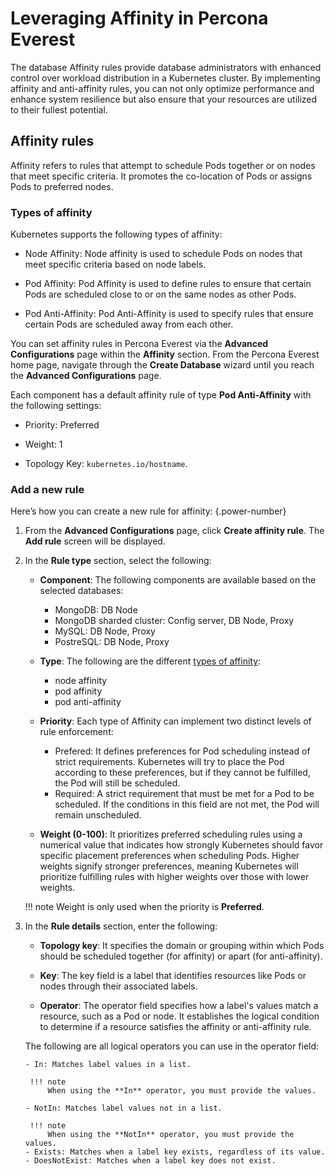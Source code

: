 #  Leveraging Affinity in Percona Everest

The database Affinity rules provide database administrators with enhanced control over workload distribution in a Kubernetes cluster. By implementing affinity and anti-affinity rules, you can not only optimize performance and enhance system resilience but also ensure that your resources are utilized to their fullest potential.

## Affinity rules

Affinity refers to rules that attempt to schedule Pods together or on nodes that meet specific criteria. It promotes the co-location of Pods or assigns Pods to preferred nodes.

### Types of affinity

Kubernetes supports the following types of affinity:

- Node Affinity: Node affinity is used to schedule Pods on nodes that meet specific criteria based on node labels.
    
- Pod Affinity: Pod Affinity is used to define rules to ensure that certain Pods are scheduled close to or on the same nodes as other Pods.
    
- Pod Anti-Affinity: Pod Anti-Affinity is used to specify rules that ensure certain Pods are scheduled away from each other.


You can set affinity rules in Percona Everest via the **Advanced Configurations** page within the **Affinity** section. From the Percona Everest home page, navigate through the **Create Database** wizard until you reach the **Advanced Configurations** page.

Each component has a default affinity rule of type **Pod Anti-Affinity** with the following settings: 

- Priority: Preferred

- Weight: 1

- Topology Key: `kubernetes.io/hostname`.

### Add a new rule

Here’s how you can create a new rule for affinity:
{.power-number}

1. From the **Advanced Configurations** page, click **Create affinity rule**. The **Add rule** screen will be displayed.

2. In the **Rule type** section, select the following:

    - **Component**: The following components are available based on the selected databases:
    
        - MongoDB: DB Node
        - MongoDB sharded cluster: Config server, DB Node, Proxy
        - MySQL: DB Node, Proxy
        - PostreSQL: DB Node, Proxy

    - **Type**: The following are the different [types of affinity](#types-of-affinity):

        - node affinity
        - pod affinity
        - pod anti-affinity

    - **Priority**: Each type of Affinity can implement two distinct levels of rule enforcement:
        
        - Prefered: It defines preferences for Pod scheduling instead of strict requirements. Kubernetes will try to place the Pod according to these preferences, but if they cannot be fulfilled, the Pod will still be scheduled.    
        - Required: A strict requirement that must be met for a Pod to be scheduled. If the conditions in this field are not met, the Pod will remain unscheduled.

    - **Weight (0-100)**: It prioritizes preferred scheduling rules using a numerical value that indicates how strongly Kubernetes should favor specific placement preferences when scheduling Pods. Higher weights signify stronger preferences, meaning Kubernetes will prioritize fulfilling rules with higher weights over those with lower weights. 
    
    !!! note
        Weight is only used when the priority is **Preferred**.

3. In the **Rule details** section, enter the following:

    - **Topology key**: It specifies the domain or grouping within which Pods should be scheduled together (for affinity) or apart (for anti-affinity).
    
    - **Key**: The key field is a label that identifies resources like Pods or nodes through their associated labels.

    - **Operator**: The operator field specifies how a label's values match a resource, such as a Pod or node. It establishes the logical condition to determine if a resource satisfies the affinity or anti-affinity rule.

    The following are all logical operators you can use in the operator field:

       - In: Matches label values in a list.

        !!! note
            When using the **In** operator, you must provide the values.
        
       - NotIn: Matches label values not in a list.

        !!! note
            When using the **NotIn** operator, you must provide the values.
       - Exists: Matches when a label key exists, regardless of its value.
       - DoesNotExist: Matches when a label key does not exist.	




 











